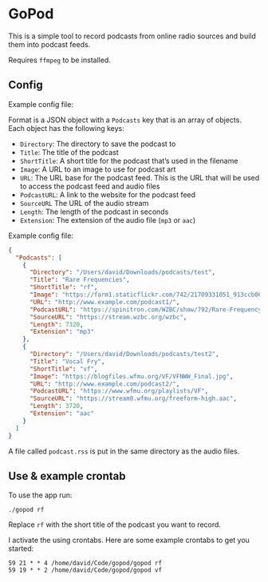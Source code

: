 # GoPod

This is a simple tool to record podcasts from online radio sources and build them into podcast feeds.

Requires `ffmpeg` to be installed.

## Config

Example config file:

Format is a JSON object with a `Podcasts` key that is an array of objects. Each object has the following keys:
- `Directory`: The directory to save the podcast to
- `Title`: The title of the podcast
- `ShortTitle`: A short title for the podcast that’s used in the filename
- `Image`: A URL to an image to use for podcast art
- `URL`: The URL base for the podcast feed. This is the URL that will be used to access the podcast feed and audio files
- `PodcastURL`: A link to the website for the podcast feed
- `SourceURL` The URL of the audio stream
- `Length`: The length of the podcast in seconds
- `Extension`: The extension of the audio file (`mp3` or `aac`)


Example config file:
```json
{
  "Podcasts": [
    {
      "Directory": "/Users/david/Downloads/podcasts/test",
      "Title": "Rare Frequencies",
      "ShortTitle": "rf",
      "Image": "https://farm1.staticflickr.com/742/21709331051_913ccb063a_m.jpg",
      "URL": "http://www.example.com/podcast1/",
      "PodcastURL": "https://spinitron.com/WZBC/show/792/Rare-Frequency",
      "SourceURL": "https://stream.wzbc.org/wzbc",
      "Length": 7320,
      "Extension": "mp3"
    },
    {
      "Directory": "/Users/david/Downloads/podcasts/test2",
      "Title": "Vocal Fry",
      "ShortTitle": "vf",
      "Image": "https://blogfiles.wfmu.org/VF/VFNWW_Final.jpg",
      "URL": "http://www.example.com/podcast2/",
      "PodcastURL": "https://www.wfmu.org/playlists/VF",
      "SourceURL": "https://stream0.wfmu.org/freeform-high.aac",
      "Length": 3720,
      "Extension": "aac"
    }
  ]
}
```

A file called `podcast.rss` is put in the same directory as the audio files.

## Use & example crontab

To use the app run:

```./gopod rf```

Replace `rf` with the short title of the podcast you want to record.

I activate the using crontabs. Here are some example crontabs to get you started:

```
59 21 * * 4 /home/david/Code/gopod/gopod rf
59 19 * * 2 /home/david/Code/gopod/gopod vf
```
